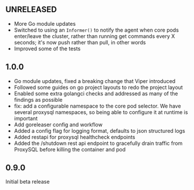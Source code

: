 ## UNRELEASED

- More Go module updates
- Switched to using an `Informer()` to notify the agent when core pods enter/leave the cluster, rather than running get commands every X seconds; it's now push rather than pull, in other words
- Improved some of the tests

## 1.0.0

- Go module updates, fixed a breaking change that Viper introduced
- Followed some guides on go project layouts to redo the project layout
- Enabled some extra golangci checks and addressed as many of the findings as possible
- fix: add a configurable namespace to the core pod selector. We have several proxysql namespaces,
  so being able to configure it at runtime is important
- Add goreleaser config and workflow
- Added a config flag for logging format, defaults to json structured logs
- Added restapi for proxysql healthcheck endpoints
- Added the /shutdown rest api endpoint to gracefully drain traffic from ProxySQL before killing the container and pod

## 0.9.0

Initial beta release
